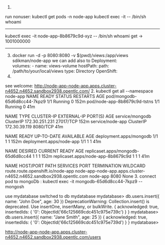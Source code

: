 
1.
 run nonuser:
kubectl get pods -n node-app 
kubectl exec -it <node-app-pod-name> -- /bin/sh
whoami

***************
kubectl exec -it node-app-8b8679c9d-xyz -- /bin/sh
whoami
get -> 1001000000
****************

3. docker run -d -p 8080:8080 -v $(pwd)/views:/app/views sdikman/node-app
    we can add also to Deployment:      
        volumes:
        - name: views-volume
          hostPath:
            path: /path/to/your/local/views
            type: Directory
OpenShift:
1.
see welcome:
http://node-app-node-app.apps.cluster-n4652.n4652.sandbox2938.opentlc.com/
2. 
kubectl get all --namespace  node-app
NAME                           READY   STATUS    RESTARTS   AGE
pod/mongodb-65d6d8cc44-7kpz9   1/1     Running   0          152m
pod/node-app-8b8679c9d-tstns   1/1     Running   0          41m

NAME               TYPE        CLUSTER-IP       EXTERNAL-IP   PORT(S)     AGE
service/mongodb    ClusterIP   172.30.251.231   <none>        27017/TCP   152m
service/node-app   ClusterIP   172.30.39.119    <none>        8080/TCP    41m

NAME                       READY   UP-TO-DATE   AVAILABLE   AGE
deployment.apps/mongodb    1/1     1            1           152m
deployment.apps/node-app   1/1     1            1           41m

NAME                                 DESIRED   CURRENT   READY   AGE
replicaset.apps/mongodb-65d6d8cc44   1         1         1       152m
replicaset.apps/node-app-8b8679c9d   1         1         1       41m

NAME                                HOST/PORT                                                            PATH   SERVICES   PORT   TERMINATION   WILDCARD
route.route.openshift.io/node-app   node-app-node-app.apps.cluster-n4652.n4652.sandbox2938.opentlc.com          node-app   8080                 None
3. connect pod to mongoDb :
 kubectl exec -it mongodb-65d6d8cc44-7kpz9 -- mongosh

 use mydatabase
switched to db mydatabase
mydatabase> db.users.insert({ name: "John Doe", age: 30 })
DeprecationWarning: Collection.insert() is deprecated. Use insertOne, insertMany, or bulkWrite.
{
  acknowledged: true,
  insertedIds: { '0': ObjectId('66c125669cdc451c975e739c') }
}
mydatabase> db.users.insert({ name: "Jane Smith", age: 25 })
{
  acknowledged: true,
  insertedIds: { '0': ObjectId('66c125669cdc451c975e739d') }
}
mydatabase>


http://node-app-node-app.apps.cluster-n4652.n4652.sandbox2938.opentlc.com/users